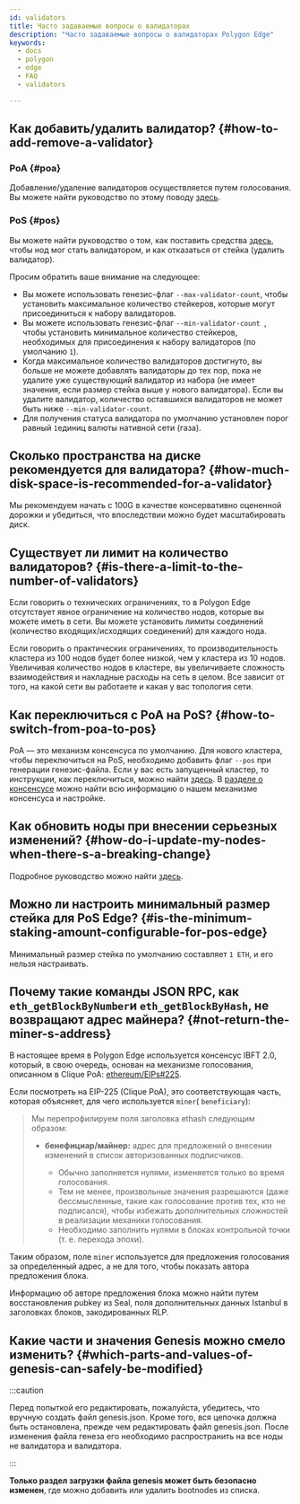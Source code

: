 ```yaml
---
id: validators
title: Часто задаваемые вопросы о валидаторах
description: "Часто задаваемые вопросы о валидаторах Polygon Edge"
keywords:
  - docs
  - polygon
  - edge
  - FAQ
  - validators

---
```


## Как добавить/удалить валидатор? {#how-to-add-remove-a-validator}

### PoA {#poa}
Добавление/удаление валидаторов осуществляется путем голосования. Вы можете найти руководство по этому поводу [здесь](/docs/edge/consensus/poa).

### PoS {#pos}
Вы можете найти руководство о том, как поставить средства [здесь](/docs/edge/consensus/pos-stake-unstake), чтобы нод мог стать валидатором, и как отказаться от стейка (удалить валидатор).

Просим обратить ваше внимание на следующее:
- Вы можете использовать генезис-флаг `--max-validator-count`, чтобы установить максимальное количество стейкеров, которые могут присоединиться к набору валидаторов.
- Вы можете использовать генезис-флаг `--min-validator-count `, чтобы установить минимальное количество стейкеров, необходимых для присоединения к набору валидаторов (по умолчанию `1`).
- Когда максимальное количество валидаторов достигнуто, вы больше не можете добавлять валидаторы до тех пор, пока не удалите уже существующий валидатор из набора (не имеет значения, если размер стейка выше у нового валидатора). Если вы удалите валидатор, количество оставшихся валидаторов не может быть ниже `--min-validator-count`.
- Для получения статуса валидатора по умолчанию установлен порог равный `1`единиц валюты нативной сети (газа).



## Сколько пространства на диске рекомендуется для валидатора? {#how-much-disk-space-is-recommended-for-a-validator}

Мы рекомендуем начать с 100G в качестве консервативно оцененной дорожки и убедиться, что впоследствии можно будет масштабировать диск.


## Существует ли лимит на количество валидаторов? {#is-there-a-limit-to-the-number-of-validators}

Если говорить о технических ограничениях, то в Polygon Edge отсутствует явное ограничение на количество нодов, которые вы можете иметь в сети. Вы можете установить лимиты соединений (количество входящих/исходящих соединений) для каждого нода.

Если говорить о практических ограничениях, то производительность кластера из 100 нодов будет более низкой, чем у кластера из 10 нодов. Увеличивая количество нодов в кластере, вы увеличиваете сложность взаимодействия и накладные расходы на сеть в целом. Все зависит от того, на какой сети вы работаете и какая у вас топология сети.

## Как переключиться с PoA на PoS? {#how-to-switch-from-poa-to-pos}

PoA — это механизм консенсуса по умолчанию. Для нового кластера, чтобы переключиться на PoS, необходимо добавить флаг `--pos` при генерации генезис-файла. Если у вас есть запущенный кластер, то инструкции, как переключиться, можно найти [здесь](/docs/edge/consensus/migration-to-pos). В [разделе о консенсусе](/docs/edge/consensus/poa) можно найти всю информацию о нашем механизме консенсуса и настройке.

## Как обновить ноды при внесении серьезных изменений? {#how-do-i-update-my-nodes-when-there-s-a-breaking-change}

Подробное руководство можно найти [здесь](/docs/edge/validator-hosting#update).

## Можно ли настроить минимальный размер стейка для PoS Edge? {#is-the-minimum-staking-amount-configurable-for-pos-edge}

Минимальный размер стейка по умолчанию составляет `1 ETH`, и его нельзя настраивать.

## Почему такие команды JSON RPC, как `eth_getBlockByNumber`и `eth_getBlockByHash`, не возвращают адрес майнера? {#not-return-the-miner-s-address}

В настоящее время в Polygon Edge используется консенсус IBFT 2.0, который, в свою очередь, основан на механизме голосования, описанном в Clique PoA: [ethereum/EIPs#225](https://github.com/ethereum/EIPs/issues/225).

Если посмотреть на EIP-225 (Clique PoA), это соответствующая часть, которая объясняет, для чего используется  `miner`( `beneficiary`):

<blockquote>Мы перепрофилируем поля заголовка ethash следующим образом:<ul>
<li><b>бенефициар/майнер:</b> адрес для предложений о внесении изменений в список авторизованных подписчиков.</li>
<ul>
<li>Обычно заполняется нулями, изменяется только во время голосования.</li>
<li>Тем не менее, произвольные значения разрешаются (даже бессмысленные, такие как голосование против тех, кто не подписался), чтобы избежать дополнительных сложностей в реализации механики голосования. </li>
<li>Необходимо заполнить нулями в блоках контрольной точки (т. е. перехода эпохи).</li>
</ul>

</ul>

</blockquote>

Таким образом, поле `miner` используется для предложения голосования за определенный адрес, а не для того, чтобы показать автора предложения блока.

Информацию об авторе предложения блока можно найти путем восстановления pubkey из Seal, поля дополнительных данных Istanbul в заголовках блоков, закодированных RLP.

## Какие части и значения Genesis можно смело изменить? {#which-parts-and-values-of-genesis-can-safely-be-modified}

:::caution

Перед попыткой его редактировать, пожалуйста, убедитесь, что вручную создать файл genesis.json. Кроме того, вся цепочка должна быть остановлена, прежде чем редактировать файл genesis.json. После изменения файла генеза его необходимо распространить на все ноды не валидатора и валидатора.

:::

**Только раздел загрузки файла genesis может быть безопасно изменен**, где можно добавить или удалить bootnodes из списка.